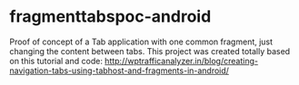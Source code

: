 fragmenttabspoc-android
=======================

Proof of concept of a Tab application with one common fragment, just changing the content between tabs. This project was created totally based on this tutorial and code: http://wptrafficanalyzer.in/blog/creating-navigation-tabs-using-tabhost-and-fragments-in-android/
